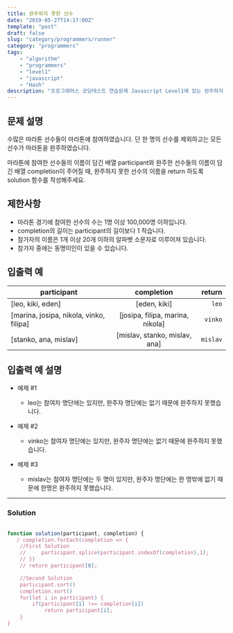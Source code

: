 ```yaml
---
title: 완주하지 못한 선수
date: "2019-05-27T14:17:00Z"
template: "post"
draft: false
slug: "category/programmers/runner"
category: "programmers"
tags:
    - "algorithm"
    - "programmers"
    - "level1"
    - "javascript"
    - "Hash"
description: "프로그래머스 코딩테스트 연습문제 Javascript Level1에 있는 완주하지 못한 선수 문제 풀이"
---
```

## 문제 설명

수많은 마라톤 선수들이 마라톤에 참여하였습니다. 단 한 명의 선수를 제외하고는 모든 선수가 마라톤을 완주하였습니다.

마라톤에 참여한 선수들의 이름이 담긴 배열 participant와 완주한 선수들의 이름이 담긴 배열 completion이 주어질 때, 완주하지 못한 선수의 이름을 return 하도록 solution 함수를 작성해주세요.

## 제한사항

- 마라톤 경기에 참여한 선수의 수는 1명 이상 100,000명 이하입니다.
- completion의 길이는 participant의 길이보다 1 작습니다.
- 참가자의 이름은 1개 이상 20개 이하의 알파벳 소문자로 이루어져 있습니다.
- 참가자 중에는 동명이인이 있을 수 있습니다.

## 입출력 예

| participant | completion | return |
|---|:---:|---:|
| [leo, kiki, eden] | [eden, kiki] | `leo` |
| [marina, josipa, nikola, vinko, filipa] | [josipa, filipa, marina, nikola] | `vinko` |
| [stanko, ana, mislav] | [mislav, stanko, mislav, ana] | `mislav` |

## 입출력 예 설명

- 예제 #1
  - leo는 참여자 명단에는 있지만, 완주자 명단에는 없기 때문에 완주하지 못했습니다.

- 예제 #2
  - vinko는 참여자 명단에는 있지만, 완주자 명단에는 없기 때문에 완주하지 못했습니다.
- 예제 #3
  - mislav는 참여자 명단에는 두 명이 있지만, 완주자 명단에는 한 명밖에 없기 때문에 한명은 완주하지 못했습니다.

---

### Solution

```javascript

function solution(participant, completion) {
   / completion.forEach(completion => {
    //First Solution
    //     participant.splice(participant.indexOf(completion),1);
    // })
    // return participant[0];

    //Second Solution
    participant.sort()
    completion.sort()
    for(let i in participant) {
        if(participant[i] !== completion[i])
            return participant[i];
    }
}

```